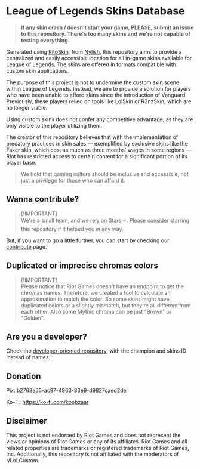 
# League of Legends Skins Database

> **If any skin crash / doesn't start your game, PLEASE, submit an issue to this repository. There's too many skins and we're not capable of testing everything.**

Generated using [RitoSkin](https://github.com/nylish/ritoskin), from [Nylish](https://github.com/nylish), this repository aims to provide a centralized and easily accessible location for all in-game skins available for League of Legends. The skins are offered in formats compatible with custom skin applications.

The purpose of this project is not to undermine the custom skin scene within League of Legends. Instead, we aim to provide a solution for players who have been unable to afford skins since the introduction of Vanguard. Previously, these players relied on tools like LolSkin or R3nzSkin, which are no longer viable.

Using custom skins does not confer any competitive advantage, as they are only visible to the player utilizing them. 

The creator of this repository believes that with the implementation of predatory practices in skin sales — exemplified by exclusive skins like the Faker skin, which cost as much as three months' wages in some regions — Riot has restricted access to certain content for a significant portion of its player base. 

> We hold that gaming culture should be inclusive and accessible, not just a privilege for those who can afford it.

## Wanna contribute?

> [!IMPORTANT]\
> We're a small team, and we rely on Stars ⭐. Please consider starring this repository if it helped you in any way.

But, if you want to go a little further, you can start by checking our [contribute](CONTRIBUTING.md) page.

## Duplicated or imprecise chromas colors
> [!IMPORTANT]\
> Please notice that Riot Games doesn't have an endpoint to get the chromas names. Therefore, we created a tool to calculate an approximation to match the color. So some skins might have duplicated colors or a slightly mismatch, but they're all different from each other. Also some Mythic chroma can be just "Brown" or "Golden".

## Are you a developer?

Check the [developer-oriented repository](https://github.com/koobzaar/lol-skins-developer), with the champion and skins ID instead of names.

## Donation

Pix: b2763e55-ac97-4963-83e9-d9827caed2de

Ko-Fi: https://ko-fi.com/koobzaar

## Disclaimer

This project is not endorsed by Riot Games and does not represent the views or opinions of Riot Games or any of its affiliates. Riot Games and all related properties are trademarks or registered trademarks of Riot Games, Inc. Additionally, this repository is not affiliated with the moderators of r/LoLCustom.

